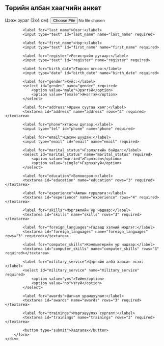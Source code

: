 <html lang="mn">
<head>
    <meta charset="UTF-8">
    <meta name="viewport" content="width=device-width, initial-scale=1.0">
    <link rel="stylesheet" href="style.css">
</head>
<body>
    <div class="container">
        <h2>Төрийн албан хаагчийн анкет</h2>
        <form>
            <label for="photo">Цээж зураг (3x4 см):</label>
            <input type="file" id="photo" name="photo" accept="image/*">

            <label for="last_name">Овог:</label>
            <input type="text" id="last_name" name="last_name" required>

            <label for="first_name">Нэр:</label>
            <input type="text" id="first_name" name="first_name" required>

            <label for="register">Регистрийн дугаар:</label>
            <input type="text" id="register" name="register" required>

            <label for="birth_date">Төрсөн огноо:</label>
            <input type="date" id="birth_date" name="birth_date" required>

            <label for="gender">Хүйс:</label>
            <select id="gender" name="gender" required>
                <option value="male">Эрэгтэй</option>
                <option value="female">Эмэгтэй</option>
            </select>

            <label for="address">Оршин суугаа хаяг:</label>
            <textarea id="address" name="address" rows="3" required></textarea>

            <label for="phone">Утасны дугаар:</label>
            <input type="tel" id="phone" name="phone" required>

            <label for="email">Цахим шуудан:</label>
            <input type="email" id="email" name="email" required>

            <label for="marital_status">Гэрлэлтийн байдал:</label>
            <select id="marital_status" name="marital_status" required>
                <option value="married">Гэрлэсэн</option>
                <option value="single">Гэрлээгүй</option>
            </select>

            <label for="education">Боловсрол:</label>
            <textarea id="education" name="education" rows="3" required></textarea>

            <label for="experience">Ажлын туршлага:</label>
            <textarea id="experience" name="experience" rows="4" required></textarea>

            <label for="skills">Мэргэжлийн ур чадвар:</label>
            <textarea id="skills" name="skills" rows="3" required></textarea>

            <label for="foreign_languages">Гадаад хэлний мэдлэг:</label>
            <textarea id="foreign_languages" name="foreign_languages" rows="3" required></textarea>

            <label for="computer_skills">Компьютерийн ур чадвар:</label>
            <textarea id="computer_skills" name="computer_skills" rows="3" required></textarea>

            <label for="military_service">Цэргийн алба хаасан эсэх:</label>
            <select id="military_service" name="military_service" required>
                <option value="yes">Тийм</option>
                <option value="no">Үгүй</option>
            </select>

            <label for="awards">Шагнал урамшуулал:</label>
            <textarea id="awards" name="awards" rows="3" required></textarea>

            <label for="trainings">Мэргэшүүлэх сургалт:</label>
            <textarea id="trainings" name="trainings" rows="3" required></textarea>

            <button type="submit">Хадгалах</button>
        </form>
    </div>
</body>
</html>
